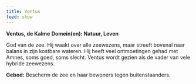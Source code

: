```yaml
---
title: Ventus
feed: show
---
```


**Ventus, de Kalme**
**Domein(en): Natuur, Leven**

God van de zee. Hij waakt over alle zeewezens, maar streeft bovenal naar balans in zijn kostbare wateren. Hij heeft veel ontmoetingen gehad met Amnes, soms goed, soms slecht. Ventus wordt gezien als de vader van vele hybride zeewezens.

**Gebod:** Bescherm de zee en haar bewoners tegen buitenstaanders.